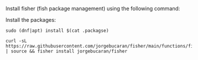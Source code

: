 Install fisher (fish package management) using the following command:

Install the packages:

```shell
sudo (dnf|apt) install $(cat .packagse)
```

```shell
curl -sL https://raw.githubusercontent.com/jorgebucaran/fisher/main/functions/fisher.fish | source && fisher install jorgebucaran/fisher
```
